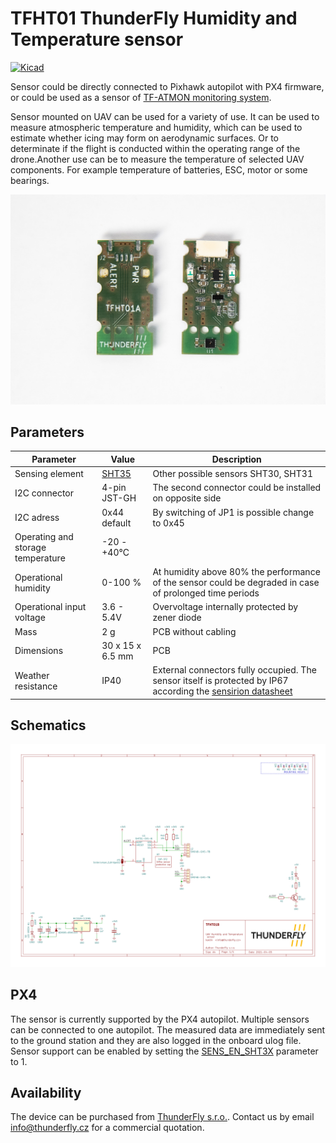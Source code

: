 # TFHT01 ThunderFly Humidity and Temperature sensor

[![Kicad](https://github.com/ThunderFly-aerospace/TFHT01/actions/workflows/kicad_outputs.yml/badge.svg?branch=TFHT01B)](https://github.com/ThunderFly-aerospace/TFHT01/actions/workflows/kicad_outputs.yml)

Sensor could be directly connected to Pixhawk autopilot with PX4 firmware, or could be used as a sensor of [TF-ATMON monitoring system](https://www.thunderfly.cz/tf-atmon.html). 

Sensor mounted on UAV can be used for a variety of use. It can be used to measure atmospheric temperature and humidity, which can be used to estimate whether icing may form on aerodynamic surfaces. Or to determinate if the flight is conducted within the operating range of the drone.Another use can be to measure the temperature of selected UAV components. For example temperature of batteries, ESC, motor or some bearings. 

![TFHT01A top view](/doc/img/TFHT01A2.jpg)

## Parameters

| Parameter | Value | Description |
|-----------|-------|-------------|
| Sensing element | [SHT35](https://www.sensirion.com/fileadmin/user_upload/customers/sensirion/Dokumente/2_Humidity_Sensors/Datasheets/Sensirion_Humidity_Sensors_SHT3x_Datasheet_digital.pdf) | Other possible sensors SHT30, SHT31 |
| I2C connector | 4-pin JST-GH | The second connector could be installed on opposite side |
| I2C adress | 0x44 default | By switching of JP1 is possible change to 0x45 |
| Operating and storage temperature | -20 - +40°C |  |
| Operational humidity | 0-100 % | At humidity above 80% the performance of the sensor could be degraded in case of prolonged time periods |
| Operational input voltage | 3.6 - 5.4V | Overvoltage internally protected by zener diode |
| Mass | 2 g | PCB without cabling |
| Dimensions | 30 x 15 x 6.5 mm |  PCB |
| Weather resistance | IP40 | External connectors fully occupied. The sensor itself is protected by IP67 according the [sensirion datasheet](https://www.sensirion.com/fileadmin/user_upload/customers/sensirion/Dokumente/2_Humidity_Sensors/Datasheets/Sensirion_Humidity_Sensors_SHT3x_Datasheet_Filter_Membrane.pdf) |


## Schematics

![Schematics](/doc/TFHT01B-schematic.svg)


## PX4 
The sensor is currently supported by the PX4 autopilot. Multiple sensors can be connected to one autopilot. The measured data are immediately sent to the ground station and they are also logged in the onboard ulog file. Sensor support can be enabled by setting the [SENS_EN_SHT3X](http://docs.px4.io/master/en/advanced_config/parameter_reference.html#SENS_EN_SHT3X) parameter to 1. 

## Availability
The device can be purchased from [ThunderFly s.r.o.](https://www.thunderfly.cz/). Contact us by email info@thunderfly.cz for a commercial quotation.

